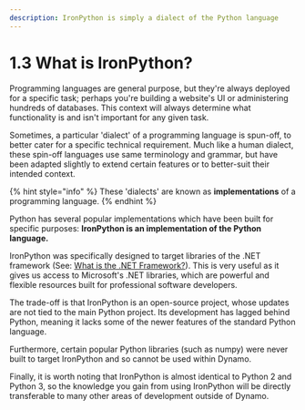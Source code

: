 ```yaml
---
description: IronPython is simply a dialect of the Python language
---
```


# 1.3 What is IronPython?

Programming languages are general purpose, but they're always deployed for a specific task; perhaps you're building a website's UI or administering hundreds of databases. This context will always determine what functionality is and isn't important for any given task.  
  
Sometimes, a particular 'dialect' of a programming language is spun-off, to better cater for a specific technical requirement. Much like a human dialect, these spin-off languages use same terminology and grammar, but have been adapted slightly to extend certain features or to better-suit their intended context.

{% hint style="info" %}
These 'dialects' are known as **implementations** of a programming language. 
{% endhint %}

Python has several popular implementations which have been built for specific purposes: **IronPython is an implementation of the Python language.**

IronPython was specifically designed to target libraries of the .NET framework \(See: [What is the .NET Framework?](../seeing-the-bigger-picture/what-is-the-.net-framework.md)\). This is very useful as it gives us access to Microsoft's .NET libraries, which are powerful and flexible resources built for professional software developers.

The trade-off is that IronPython is an open-source project, whose updates are not tied to the main Python project. Its development has lagged behind Python, meaning it lacks some of the newer features of the standard Python language.   
  
Furthermore, certain popular Python libraries \(such as numpy\) were never built to target IronPython and so cannot be used within Dynamo.   
  
Finally, it is worth noting that IronPython is almost identical to Python 2 and Python 3, so the knowledge you gain from using IronPython will be directly transferable to many other areas of development outside of Dynamo.

